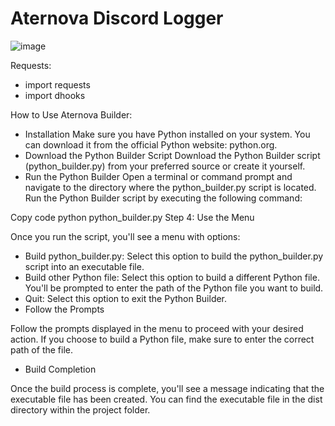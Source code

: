 # Aternova Discord Logger

![image](https://github.com/user-attachments/assets/95951402-c0bc-4f61-93aa-98d1cc1a2fc6)

Requests:
- import requests
- import dhooks

How to Use Aternova Builder:
- Installation
Make sure you have Python installed on your system. You can download it from the official Python website: python.org.
- Download the Python Builder Script
Download the Python Builder script (python_builder.py) from your preferred source or create it yourself.
- Run the Python Builder
Open a terminal or command prompt and navigate to the directory where the python_builder.py script is located.
Run the Python Builder script by executing the following command:

Copy code
python python_builder.py
Step 4: Use the Menu

Once you run the script, you'll see a menu with options:

- Build python_builder.py: Select this option to build the python_builder.py script into an executable file.
- Build other Python file: Select this option to build a different Python file. You'll be prompted to enter the path of the Python file you want to build.
- Quit: Select this option to exit the Python Builder.
- Follow the Prompts

Follow the prompts displayed in the menu to proceed with your desired action. If you choose to build a Python file, make sure to enter the correct path of the file.

- Build Completion

Once the build process is complete, you'll see a message indicating that the executable file has been created. You can find the executable file in the dist directory within the project folder.
